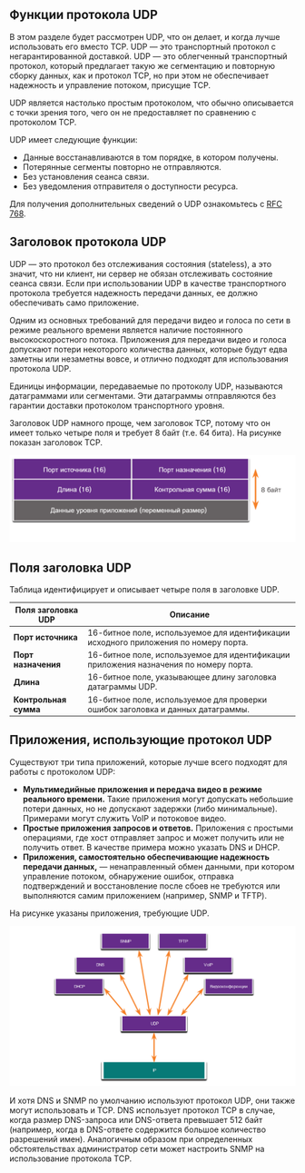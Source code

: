 <!-- verified: agorbachev 03.05.2022 -->

<!-- 14.3.1 -->
## Функции протокола UDP

В этом разделе будет рассмотрен UDP, что он делает, и когда лучше использовать его вместо TCP.  UDP — это транспортный протокол с негарантированной доставкой. UDP — это облегченный транспортный протокол, который предлагает такую же сегментацию и повторную сборку данных, как и протокол TCP, но при этом не обеспечивает надежность и управление потоком, присущие TCP.

UDP является настолько простым протоколом, что обычно описывается с точки зрения того, чего он не предоставляет по сравнению с протоколом TCP.

UDP имеет следующие функции:

* Данные восстанавливаются в том порядке, в котором получены.
* Потерянные сегменты повторно не отправляются.
* Без установления сеанса связи.
* Без уведомления отправителя о доступности ресурса.

Для получения дополнительных сведений о UDP ознакомьтесь с [RFC 768](http://rfc.com.ru/rfc768.htm).

<!-- 14.3.2 -->
## Заголовок протокола UDP

UDP — это протокол без отслеживания состояния (stateless), а это значит, что ни клиент, ни сервер не обязан отслеживать состояние сеанса связи. Если при использовании UDP в качестве транспортного протокола требуется надежность передачи данных, ее должно обеспечивать само приложение.

Одним из основных требований для передачи видео и голоса по сети в режиме реального времени является наличие постоянного высокоскоростного потока. Приложения для передачи видео и голоса допускают потери некоторого количества данных, которые будут едва заметны или незаметны вовсе, и отлично подходят для использования протокола UDP.

Единицы информации, передаваемые по протоколу UDP, называются датаграммами или сегментами. Эти датаграммы отправляются без гарантии доставки протоколом транспортного уровня.

Заголовок UDP намного проще, чем заголовок TCP, потому что он имеет только четыре поля и требует 8 байт (т.е. 64 бита). На рисунке показан заголовок TCP.

![](./assets/14.3.2.png)
<!-- /courses/itn-dl/aeed7cc0-34fa-11eb-ad9a-f74babed41a6/af241d20-34fa-11eb-ad9a-f74babed41a6/assets/2e5e6f91-1c25-11ea-81a0-ffc2c49b96bc.svg -->

<!-- 14.3.3 -->
## Поля заголовка UDP

Таблица идентифицирует и описывает четыре поля в заголовке UDP.

| **Поля заголовка UDP** | **Описание** |
| --- | --- |
| **Порт источника**  | 16-битное поле, используемое для идентификации исходного приложения по номеру порта. |
| **Порт назначения** | 16-битное поле, используемое для идентификации приложения назначения по номеру порта. |
| **Длина**  | 16-битное поле, указывающее длину заголовка датаграммы UDP. |
| **Контрольная сумма**  | 16-битное поле, используемое для проверки ошибок заголовка и данных датаграммы. |

<!-- 14.3.4 -->
## Приложения, использующие протокол UDP

Существуют три типа приложений, которые лучше всего подходят для работы с протоколом UDP:

* **Мультимедийные приложения и передача видео в режиме реального времени.**   Такие приложения могут допускать небольшие потери данных, но не допускают задержки (либо минимальные). Примерами могут служить VoIP и потоковое видео.
* **Простые приложения запросов и ответов.**  Приложения с простыми операциями, где хост отправляет запрос и может получить или не получить ответ. В качестве примера можно указать DNS и DHCP.
* **Приложения, самостоятельно обеспечивающие надежность передачи данных,**  — ненаправленный обмен данными, при котором управление потоком, обнаружение ошибок, отправка подтверждений и восстановление после сбоев не требуются или выполняются самим приложением (например, SNMP и TFTP).

На рисунке указаны приложения, требующие UDP.

![](./assets/14.3.4.png)
<!-- /courses/itn-dl/aeed7cc0-34fa-11eb-ad9a-f74babed41a6/af241d20-34fa-11eb-ad9a-f74babed41a6/assets/2e5ebdb2-1c25-11ea-81a0-ffc2c49b96bc.svg -->

И хотя DNS и SNMP по умолчанию используют протокол UDP, они также могут использовать и TCP. DNS использует протокол TCP в случае, когда размер DNS-запроса или DNS-ответа превышает 512 байт (например, когда в DNS-ответе содержится большое количество разрешений имен). Аналогичным образом при определенных обстоятельствах администратор сети может настроить SNMP на использование протокола TCP.

<!-- 14.3.5 -->
<!-- quiz -->

